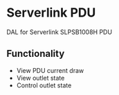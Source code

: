 # Serverlink PDU 
DAL for Serverlink SLPSB1008H PDU

## Functionality
- View PDU current draw
- View outlet state
- Control outlet state
